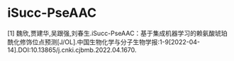 # iSucc-PseAAC

[1] 魏欣,贾建华,吴跟强,刘春生.iSucc-PseAAC：基于集成机器学习的赖氨酸琥珀酰化修饰位点预测[J/OL].中国生物化学与分子生物学报:1-9[2022-04-14].DOI:10.13865/j.cnki.cjbmb.2022.04.1670.
